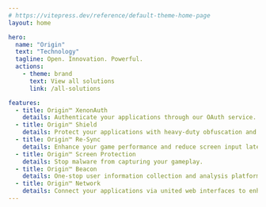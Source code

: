 ```yaml
---
# https://vitepress.dev/reference/default-theme-home-page
layout: home

hero:
  name: "Origin"
  text: "Technology"
  tagline: Open. Innovation. Powerful.
  actions:
    - theme: brand
      text: View all solutions
      link: /all-solutions

features:
  - title: Origin™ XenonAuth 
    details: Authenticate your applications through our OAuth service.
  - title: Origin™ Shield
    details: Protect your applications with heavy-duty obfuscation and encryption.
  - title: Origin™ Re-Sync
    details: Enhance your game performance and reduce screen input latency. Supports OpenGL, Vulkan and DirectX.
  - title: Origin™ Screen Protection
    details: Stop malware from capturing your gameplay.
  - title: Origin™ Beacon
    details: One-stop user information collection and analysis platform.
  - title: Origin™ Network
    details: Connect your applications via united web interfaces to enhance cooperations.
---
```

